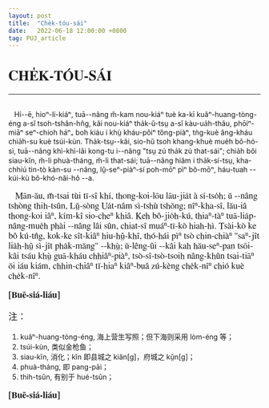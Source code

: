 ```yaml
---
layout: post
title:  "Che̍k-tóu-sái"
date:   2022-06-18 12:00:00 +0800
tag: PUJ_article
---
```


<style>
h1 { font-family: "FreeSerif", "Lucida Sans Unicode", "Tahoma", sans-serif; }
h2 { font-family: "FreeSerif", "Lucida Sans Unicode", "Tahoma", sans-serif; }
h3 { font-family: "FreeSerif", "Lucida Sans Unicode", "Tahoma", sans-serif; }
h4 { font-family: "FreeSerif", "Lucida Sans Unicode", "Tahoma", sans-serif; }
p { font-family: "FreeSerif", "Lucida Sans Unicode", "Tahoma", sans-serif; font-size: 18px; }
</style>

# CHE̍K-TÓU-SÁI
<!-- <font size="2">Tsak--chiá: <em>Hái-suaⁿ lău Lí</em></font> -->
<hr>
<br>
&nbsp;&nbsp;
Hí--ē, hioⁿ-lí-kiáⁿ, tuā--nâng m̆-kam nou-kiáⁿ tuè ka-kī kuâⁿ-huang-tòng-éng a-sĭ tsoh-tshân-hn̂g, kâi nou-kiáⁿ tha̍k-ŭ-tsṳ a-sĭ kàu-ua̍h-thâu, phōiⁿ-miāⁿ seⁿ-chioh háⁿ₊ boh kiáu i khṳ̀ kháu-pôiⁿ tȍng-piàⁿ, tǹg-kuè âng-kháu chia̍h-su kuè tsúi-kùn. Tha̍k-tsṳ--kâi, sio-hŭ tsoh khang-khuè mue̍h bô-hó-sì, tuā--nâng khì-khì-lâi kong-tu i--nâng "tsṳ zú tha̍k zú that-sái"; chia̍h bŏi siau-kĭn, m̆-li phuà-tháng, m̆-li that-sái; tuā--nâng hiâm i tha̍k-sí-tsṳ, kha-chhiú tin-tò kàn-su --nâng, lṳ̂-seⁿ-piàⁿ-sí poh-mōⁿ pìⁿ bô-mōⁿ, háu-tuah --kúi-kù bô-khó-năi-hô --a.

&nbsp;&nbsp;
Mān-ău, m̆-tsai tùi tī-sî khí, thong-koi-lōu lāu-jia̍t à sí-tso̍h; ŭ --nâng tshòng thih-tsûn, Lṳ̆-sòng Ua̍t-nâm sì-tshù tshŏng; nîⁿ-kha-sî, lău-iâ thong-koi iâⁿ, kím-kî sio-cheⁿ khiâ. Keh bô-jio̍h-kú, thiaⁿ-tàⁿ tuā-lia̍p-nâng-mue̍h phài --nâng lâi sûn, chiat-sî muáⁿ-tī-kò hiah-hì. Tsài-kò ke bô kú-tn̂g, kok-ke sît-kiâⁿ hiu-hṳ̂-khî, thó-hái pìⁿ tsò chin-chiàⁿ "saⁿ-jît lia̍h-hṳ̂ sì-jît pha̍k-măng" --khṳ̀; ŭ-lêng-ûi --kâi kah hău-seⁿ-pan tsōi-kâi tsáu khṳ̀ guā-kháu chhiâⁿ-piàⁿ, tsò-sî-tsò-tsoih nâng-khûn tsai-tiāⁿ ŏi iáu kiám, chhin-chiâⁿ tĭ-hiaⁿ kiâⁿ-buâ zú-kèng che̍k-nîⁿ chió kuè che̍k-nîⁿ.


**[Buē-siá-liáu]**


注：

1. kuâⁿ-huang-tòng-éng, 海上营生写照；但下海则采用 lòm-éng 等；
2. tsúi-kùn, 类似金枪鱼；
3. siau-kĭn, 消化；kĭn 即县城之 kiăn[g]，府城之 kṳ̆n[g]；
4. phuà-tháng, 即 pang-pāi；
5. thih-tsûn, 有别于 hué-tsûn；


**[Buē-siá-liáu]**


